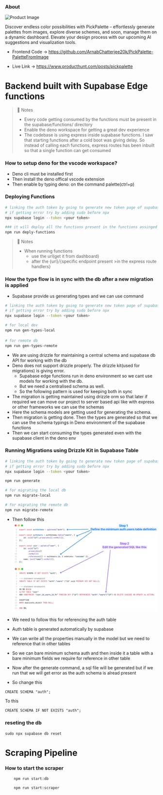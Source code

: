 ### About

![Product Image](./docs/Intro.avif)

Discover endless color possibilities with PickPalette – effortlessly generate palettes from images, explore diverse schemes, and soon, manage them on a dynamic dashboard. Elevate your design process with our upcoming AI suggestions and visualization tools.

- Frontend Code -> https://github.com/ArnabChatterjee20k/PickPalette-PaletteFromImage

- Live Link -> https://www.producthunt.com/posts/pickpalette

# Backend built with Supabase Edge functions

> 📘 Notes
>
> - Every code getting consumed by the functions must be present in the supabase/functions/ directory
> - Enable the deno workspace for getting a great dev experience
> - The codebase is using express inside supabase functions. I saw that starting functions after a cold boot was giving delay. So instead of calling each functions, express routes has been inbuilt so that a single function can get consumed

### How to setup deno for the vscode workspace?

- Deno cli must be installed first
- Then install the deno offical vscode extension
- Then enable by typing deno: on the command palette(ctrl+p)

### Deploying Functions

```bash
# linking the auth token by going to generate new token page of supabase or supabase login
# if getting error try by adding sudo before npx
npx supabase login --token <your token>
```

```bash
### it will deploy all the functions present in the functions assinged folder
npm run deply-functions
```

> 📘 Notes
>
> - When running functions
>   - use the url(get it from dashboard)
>   - after the {url}/{specific endpoint present >in the express route handlers}

### How the type flow is in sync with the db after a new migration is applied

- Supabase provide us generating types and we can use command

```bash
# linking the auth token by going to generate new token page of supabase or supabase login
# if getting error try by adding sudo before npx
npx supabase login --token <your token>
```

```bash
# for local dev
npm run gen-types-local

# for remote db
npm run gen-types-remote
```
- We are using drizzle for maintaining a central schema and supabase db API for working with the db
- Deno does not support drizzle properly. The drizzle kit(used for migrations) is giving error.
  - Supabase edge functions run in deno environment so we cant use models for working with the db.
  - But we need a centralised schema as well.
  - So the following pattern is used for keeping both in sync
- The migration is getting maintained using drizzle orm so that later if required we can move our project to server based api like with express or other frameworks we can use the schemas
- Here the schema models are getting used for generating the schema.
- Then migration is getting done. Then the types are generated so that we can use the schema typings in Deno environment of the supabase functions
- Then we can start consuming the types generated even with the supabase client in the deno env
### Running Migrations using Drizzle Kit in Supabase Table

```bash
# linking the auth token by going to generate new token page of supabase or supabase login
# if getting error try by adding sudo before npx
npx supabase login --token <your token>
```

```bash
npm run generate
```

```bash
# for migrating the local db
npm run migrate-local
```

```bash
# for migrating the remote db
npm run migrate-remote
```

- Then follow this
  ![Applying Migration Image](./docs/SupabaseAuthTableReference.jpeg)

- We need to follow this for referencing the auth table
- Auth table is generated automatically by supabase
- We can write all the properties manually in the model but we need to reference that in other tables
- So we can bare minimum schema auth and then inside it a table with a bare minimum fields we require for reference in other table
- Now after the generate command, a sql file will be generated but if we run that we will get error as the auth schema is alread present
- So change this

```
CREATE SCHEMA "auth";
```

To this

```
CREATE SCHEMA IF NOT EXISTS "auth";
```

### reseting the db

```
sudo npx supabase db reset
```

# Scraping Pipeline

### How to start the scraper

```
    npm run start:db
```

```
    npm run start:scraper
```
